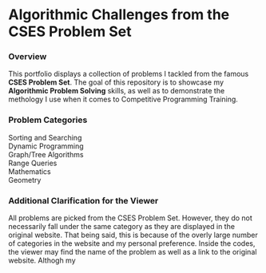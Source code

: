 # Algorithmic Challenges from the CSES Problem Set

### Overview

This portfolio displays a collection of problems I tackled from the famous **CSES Problem Set**. The goal of this repository is to showcase
my **Algorithmic Problem Solving** skills, as well as to demonstrate the methology I use when it comes to Competitive Programming Training.

### Problem Categories

Sorting and Searching  
Dynamic Programming  
Graph/Tree Algorithms  
Range Queries  
Mathematics    
Geometry   

### Additional Clarification for the Viewer

All problems are picked from the CSES Problem Set. However, they do not necessarily fall under the same category as they are displayed in the original website.
That being said, this is because of the overly large number of categories in the website and my personal preference.
Inside the codes, the viewer may find the name of the problem as well as a link to the original website. Althogh my 
